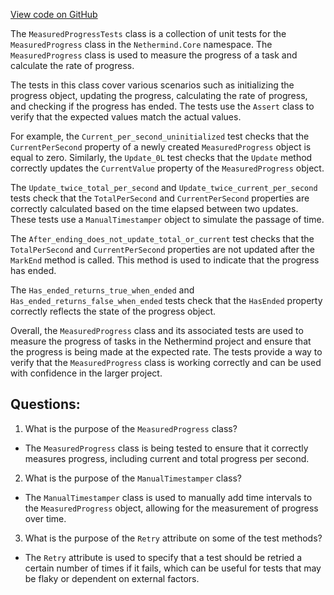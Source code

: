 [View code on GitHub](https://github.com/NethermindEth/nethermind/src/Nethermind/Nethermind.Core.Test/MeasuredProgressTests.cs)

The `MeasuredProgressTests` class is a collection of unit tests for the `MeasuredProgress` class in the `Nethermind.Core` namespace. The `MeasuredProgress` class is used to measure the progress of a task and calculate the rate of progress. 

The tests in this class cover various scenarios such as initializing the progress object, updating the progress, calculating the rate of progress, and checking if the progress has ended. The tests use the `Assert` class to verify that the expected values match the actual values. 

For example, the `Current_per_second_uninitialized` test checks that the `CurrentPerSecond` property of a newly created `MeasuredProgress` object is equal to zero. Similarly, the `Update_0L` test checks that the `Update` method correctly updates the `CurrentValue` property of the `MeasuredProgress` object. 

The `Update_twice_total_per_second` and `Update_twice_current_per_second` tests check that the `TotalPerSecond` and `CurrentPerSecond` properties are correctly calculated based on the time elapsed between two updates. These tests use a `ManualTimestamper` object to simulate the passage of time. 

The `After_ending_does_not_update_total_or_current` test checks that the `TotalPerSecond` and `CurrentPerSecond` properties are not updated after the `MarkEnd` method is called. This method is used to indicate that the progress has ended. 

The `Has_ended_returns_true_when_ended` and `Has_ended_returns_false_when_ended` tests check that the `HasEnded` property correctly reflects the state of the progress object. 

Overall, the `MeasuredProgress` class and its associated tests are used to measure the progress of tasks in the Nethermind project and ensure that the progress is being made at the expected rate. The tests provide a way to verify that the `MeasuredProgress` class is working correctly and can be used with confidence in the larger project.
## Questions: 
 1. What is the purpose of the `MeasuredProgress` class?
- The `MeasuredProgress` class is being tested to ensure that it correctly measures progress, including current and total progress per second.

2. What is the purpose of the `ManualTimestamper` class?
- The `ManualTimestamper` class is used to manually add time intervals to the `MeasuredProgress` object, allowing for the measurement of progress over time.

3. What is the purpose of the `Retry` attribute on some of the test methods?
- The `Retry` attribute is used to specify that a test should be retried a certain number of times if it fails, which can be useful for tests that may be flaky or dependent on external factors.